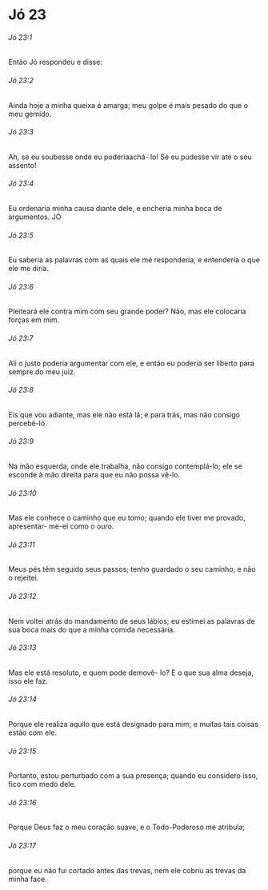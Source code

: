 # Jó 23

###### Jó 23:1

Então Jó respondeu e disse:

###### Jó 23:2

Ainda hoje a minha queixa é amarga; meu golpe é mais pesado do que o meu gemido.

###### Jó 23:3

Ah, se eu soubesse onde eu poderiaachá- lo! Se eu pudesse vir até o seu assento!

###### Jó 23:4

Eu ordenaria minha causa diante dele, e encheria minha boca de argumentos. JÓ

###### Jó 23:5

Eu saberia as palavras com as quais ele me responderia, e entenderia o que ele me diria.

###### Jó 23:6

Pleiteará ele contra mim com seu grande poder? Não, mas ele colocaria forças em mim.

###### Jó 23:7

Ali o justo poderia argumentar com ele, e então eu poderia ser liberto para sempre do meu juiz.

###### Jó 23:8

Eis que vou adiante, mas ele não está lá; e para trás, mas não consigo percebê-lo.

###### Jó 23:9

Na mão esquerda, onde ele trabalha, não consigo contemplá-lo; ele se esconde à mão direita para que eu não possa vê-lo.

###### Jó 23:10

Mas ele conhece o caminho que eu tomo; quando ele tiver me provado, apresentar- me-ei como o ouro.

###### Jó 23:11

Meus pés têm seguido seus passos; tenho guardado o seu caminho, e não o rejeitei.

###### Jó 23:12

Nem voltei atrás do mandamento de seus lábios; eu estimei as palavras de sua boca mais do que a minha comida necessária.

###### Jó 23:13

Mas ele está resoluto, e quem pode demovê- lo? E o que sua alma deseja, isso ele faz.

###### Jó 23:14

Porque ele realiza aquilo que está designado para mim; e muitas tais coisas estão com ele.

###### Jó 23:15

Portanto, estou perturbado com a sua presença; quando eu considero isso, fico com medo dele.

###### Jó 23:16

Porque Deus faz o meu coração suave, e o Todo-Poderoso me atribula;

###### Jó 23:17

porque eu não fui cortado antes das trevas, nem ele cobriu as trevas da minha face.

